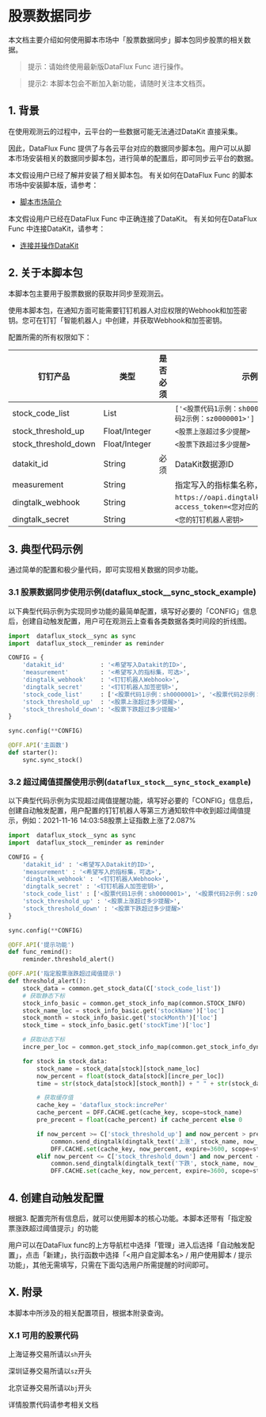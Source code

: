 # 股票数据同步

本文档主要介绍如何使用脚本市场中「股票数据同步」脚本包同步股票的相关数据。

> 提示：请始终使用最新版DataFlux Func 进行操作。

> 提示2: 本脚本包会不断加入新功能，请随时关注本文档页。

## 1. 背景

在使用观测云的过程中，云平台的一些数据可能无法通过DataKit 直接采集。

因此，DataFlux Func 提供了与各云平台对应的数据同步脚本包。用户可以从脚本市场安装相关的数据同步脚本包，进行简单的配置后，即可同步云平台的数据。

本文假设用户已经了解并安装了相关脚本包。
有关如何在DataFlux Func 的脚本市场中安装脚本版，请参考：

- [脚本市场简介](https://func.guance.com/doc/func-script-market-intro)

本文假设用户已经在DataFlux Func 中正确连接了DataKit。
有关如何在DataFlux Func 中连接DataKit，请参考：

- [连接并操作DataKit](https://func.guance.com/doc/func-connect-to-datakit)

## 2. 关于本脚本包

本脚本包主要用于股票数据的获取并同步至观测云。

使用本脚本包，在通知方面可能需要钉钉机器人对应权限的Webhook和加签密钥。您可在钉钉「智能机器人」中创建，并获取Webhook和加签密钥。

配置所需的所有权限如下：

| 钉钉产品             | 类型          | 是否必须 | 示例                                                                          |
| -------------------- | ------------- | -------- | ----------------------------------------------------------------------------- |
| stock_code_list      | List          |          | `['<股票代码1示例：sh0000001>', '<股票代码2示例：sz0000001>']`                |
| stock_threshold_up   | Float/Integer |          | `<股票上涨超过多少提醒>`                                                      |
| stock_threshold_down | Float/Integer |          | `<股票下跌超过多少提醒>`                                                      |
| datakit_id           | String        | 必须     | DataKit数据源ID                                                               |
| measurement          | String        |          | 指定写入的指标集名称，默认：`"股票数据"`                                      |
| dingtalk_webhook     | String        |          | `https://oapi.dingtalk.com/robot/send?access_token=<您对应的钉钉机器人token>` |
| dingtalk_secret      | String        |          | `<您的钉钉机器人密钥>`                                                        |

## 3. 典型代码示例

通过简单的配置和极少量代码，即可实现相关数据的同步功能。

### 3.1 股票数据同步使用示例(dataflux_stock__sync_stock_example)

以下典型代码示例为实现同步功能的最简单配置，填写好必要的「CONFIG」信息后，创建自动触发配置，用户可在观测云上查看各类数据各类时间段的折线图。

```python
import  dataflux_stock__sync as sync
import  dataflux_stock__reminder as reminder

CONFIG = {
    'datakit_id'          : '<希望写入Datakit的ID>',
    'measurement'         : '<希望写入的指标集，可选>',
    'dingtalk_webhook'    : '<钉钉机器人Webhook>',
    'dingtalk_secret'     : '<钉钉机器人加签密钥>',
    'stock_code_list'     : ['<股票代码1示例：sh0000001>', '<股票代码2示例：sz0000001>'],
    'stock_threshold_up'  : '<股票上涨超过多少提醒>',
    'stock_threshold_down': '<股票下跌超过多少提醒>'
}

sync.config(**CONFIG)

@DFF.API('主函数')
def starter():
    sync.sync_stock()
```

### 3.2 超过阈值提醒使用示例(`dataflux_stock__sync_stock_example`)

以下典型代码示例为实现超过阈值提醒功能，填写好必要的「CONFIG」信息后，创建自动触发配置，用户配置的钉钉机器人等第三方通知软件中收到超过阈值提示，例如：2021-11-16 14:03:58股票上证指数上涨了2.087%

```python
import  dataflux_stock__sync as sync
import  dataflux_stock__reminder as reminder

CONFIG = {
    'datakit_id' : '<希望写入Datakit的ID>',
    'measurement' : '<希望写入的指标集，可选>',
    'dingtalk_webhook' : '<钉钉机器人Webhook>',
    'dingtalk_secret' : '<钉钉机器人加签密钥>',
    'stock_code_list' : ['<股票代码1示例：sh0000001>', '<股票代码2示例：sz0000001>'],
    'stock_threshold_up' : '<股票上涨超过多少提醒>',
    'stock_threshold_down' : '<股票下跌超过多少提醒>'
}

sync.config(**CONFIG)

@DFF.API('提示功能')
def func_remind():
    reminder.threshold_alert()
```

```python
@DFF.API('指定股票涨跌超过阈值提示')
def threshold_alert():
    stock_data = common.get_stock_data(C['stock_code_list'])
    # 获取静态下标
    stock_info_basic = common.get_stock_info_map(common.STOCK_INFO)
    stock_name_loc = stock_info_basic.get('stockName')['loc']
    stock_month = stock_info_basic.get('stockMonth')['loc']
    stock_time = stock_info_basic.get('stockTime')['loc']

    # 获取动态下标
    incre_per_loc = common.get_stock_info_map(common.get_stock_info_dynamic()).get('increPer')['loc']

    for stock in stock_data:
        stock_name = stock_data[stock][stock_name_loc]
        now_percent = float(stock_data[stock][incre_per_loc])
        time = str(stock_data[stock][stock_month]) + " " + str(stock_data[stock][stock_time])

        # 获取缓存值
        cache_key = 'dataflux_stock:increPer'
        cache_percent = DFF.CACHE.get(cache_key, scope=stock_name)
        pre_precent = float(cache_percent) if cache_percent else 0

        if now_percent >= C['stock_threshold_up'] and now_percent > pre_precent:
            common.send_dingtalk(dingtalk_text('上涨', stock_name, now_percent, time))
            DFF.CACHE.set(cache_key, now_percent, expire=3600, scope=stock_name)
        elif now_percent <= C['stock_threshold_down'] and now_percent < pre_precent:
            common.send_dingtalk(dingtalk_text('下跌', stock_name, now_percent, time))
            DFF.CACHE.set(cache_key, now_percent, expire=3600, scope=stock_name)
```

## 4. 创建自动触发配置

根据3. 配置完所有信息后，就可以使用脚本的核心功能。本脚本还带有「指定股票涨跌超过阈值提示」的功能

用户可以在DataFlux func的上方导航栏中选择「管理」进入后选择「自动触发配置」，点击「新建」，执行函数中选择「<用户自定脚本名> / 用户使用脚本 / 提示功能」，其他无需填写，只需在下面勾选用户所需提醒的时间即可。

## X. 附录

本脚本中所涉及的相关配置项目，根据本附录查询。

### X.1 可用的股票代码

上海证券交易所请以`sh`开头

深圳证券交易所请以`sz`开头

北京证券交易所请以`bj`开头

详情股票代码请参考相关文档